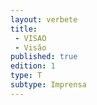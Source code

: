 ```yaml
---
layout: verbete
title:
 - VISAO
 - Visão
published: true
edition: 1  
type: T
subtype: Imprensa
---
```


